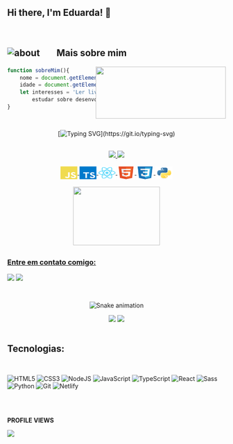 ## Hi there, I'm Eduarda! 👋

<br>
	
## <img width="35" alt="about" src="https://cdn.iconscout.com/icon/free/png-256/javascript-2752148-2284965.png">ﾠﾠMais sobre mim

<img align="right" width="300" height=120 src="https://i.imgur.com/gBxP6oJ.gif" />

```js
function sobreMim(){
	nome = document.getElementById('Eduarda');
	idade = document.getElementById('17');
	let interesses = 'Ler livros clássicos, aprender coisas novas, 
	    estudar sobre desenvolvimento e UI design';
}
```

<br> 


<div align="center">
  
[![Typing SVG](https://readme-typing-svg.herokuapp.com?font=Poppins&size=18&color=5BA3E0&center=true&vCenter=falso&multiline=true&lines=Falar+%C3%A9+f%C3%A1cil%2C;Mostre-me+o+c%C3%B3digo.)](https://git.io/typing-svg)

</div>
</br>

<div align="center">
  <a href="https://github.com/MariaE-duarda">
   <img height="170em" src="https://github-readme-stats.vercel.app/api?username=MariaE-duarda&show_icons=true&theme=react&include_all_commits=true&count_private=true"/>
  <img height="170em" src="https://github-readme-stats.vercel.app/api/top-langs/?username=MariaE-duarda&layout=compact&langs_count=8&theme=react"/>
</div>

<div  align="center"> 
  <div style="display: inline_block"><br>
  <img align="center" alt="Rafa-Js" height="30" width="40" src="https://raw.githubusercontent.com/devicons/devicon/master/icons/javascript/javascript-plain.svg">
  <img align="center" alt="Rafa-Ts" height="30" width="40" src="https://raw.githubusercontent.com/devicons/devicon/master/icons/typescript/typescript-plain.svg">
  <img align="center" alt="Rafa-React" height="30" width="40" src="https://raw.githubusercontent.com/devicons/devicon/master/icons/react/react-original.svg">
  <img align="center" alt="Rafa-HTML" height="30" width="40" src="https://raw.githubusercontent.com/devicons/devicon/master/icons/html5/html5-original.svg">
  <img align="center" alt="Rafa-CSS" height="30" width="40" src="https://raw.githubusercontent.com/devicons/devicon/master/icons/css3/css3-original.svg">
  <img align="center" alt="Rafa-Python" height="30" width="40" src="https://raw.githubusercontent.com/devicons/devicon/master/icons/python/python-original.svg">
  </div>
  <br>
  <img align="center" width="200" height="135" src="https://media1.tenor.com/images/e9307108d3a596d167ac5feb283887ea/tenor.gif?itemid=14290086">
  
</div>

  ##

### Entre em contato comigo: 
  <a href = "mailto:eduardafreire115@gmail.com"><img src="https://img.shields.io/badge/-Gmail-%23333?style=for-the-badge&logo=gmail&logoColor=white" target="_blank"></a>
    <a href="https://www.linkedin.com/in/maria-eduarda-d-218822219//" target="_blank"><img src="https://img.shields.io/badge/-LinkedIn-%230077B5?style=for-the-badge&logo=linkedin&logoColor=white" target="_blank"></a>
    
<br>
  
<div align="center">
  
  ![Snake animation](https://github.com/MariaE-duarda/MariaE-duarda/blob/output/github-contribution-grid-snake.svg)
  </div>
  
<div align="center">
  <img height=200 src="https://uploads.spiritfanfiction.com/historias/capas/202001/sem-abracos-quentinhos-pro-lele-18305880-100220200020.gif">
  <img height=200 src="https://data.whicdn.com/images/113536005/original.gif">
  </div>
	
<br>
  
  ## Tecnologias: 
	
<br>

  ![HTML5](https://img.shields.io/badge/HTML5-E34F26?style=for-the-badge&logo=html5&logoColor=white)
  ![CSS3](https://img.shields.io/badge/CSS3-1572B6?style=for-the-badge&logo=css3&logoColor=white)
  ![NodeJS](https://img.shields.io/badge/Node.js-43853D?style=for-the-badge&logo=node.js&logoColor=white)
  ![JavaScript](https://img.shields.io/badge/JavaScript-F7DF1E?style=for-the-badge&logo=javascript&logoColor=black)
  ![TypeScript](https://img.shields.io/badge/TypeScript-007ACC?style=for-the-badge&logo=typescript&logoColor=white)
  ![React](https://img.shields.io/badge/React_Native-20232A?style=for-the-badge&logo=react&logoColor=61DAFB) 
  ![Sass](https://img.shields.io/badge/Sass-CC6699?style=for-the-badge&logo=sass&logoColor=white)
  ![Python](https://img.shields.io/badge/Python-3776AB?style=for-the-badge&logo=python&logoColor=white)
  ![Git](https://img.shields.io/badge/Git-E34F26?style=for-the-badge&logo=git&logoColor=white)
  ![Netlify](https://img.shields.io/badge/Netlify-00C7B7?style=for-the-badge&logo=netlify&logoColor=white)
  
<br>
<br> 
	

<p align="center">

 __PROFILE VIEWS__  <br>
 
<img height="16px" src="https://profile-counter.glitch.me/MariaE-duarda/count.svg" />

</p>
